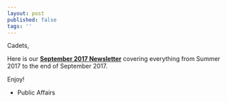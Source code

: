```yaml
---
layout: post
published: false
tags: ''
---
```


Cadets,

Here is our [**September 2017 Newsletter**](https://drive.google.com/open?id=0B9VEM479hHuuOXlWZ29MVGV6Nmc) covering everything from Summer 2017 to the end of September 2017.

Enjoy!

- Public Affairs